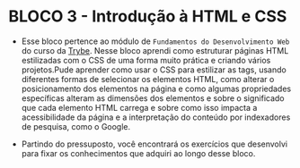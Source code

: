 # BLOCO 3 - Introdução à HTML e CSS

- Esse bloco pertence ao módulo de `Fundamentos do Desenvolvimento Web` do curso da [Trybe](https://www.betrybe.com/). Nesse bloco aprendi como estruturar páginas HTML estilizadas com o CSS de uma forma muito prática e criando vários projetos.Pude aprender como usar o CSS para estilizar as tags, usando diferentes formas de selecionar os elementos HTML, como alterar o posicionamento dos elementos na página e como algumas propriedades específicas alteram as dimensões dos elementos e sobre o significado que cada elemento HTML carrega e sobre como isso impacta a acessibilidade da página e a interpretação do conteúdo por indexadores de pesquisa, como o Google.

- Partindo do pressuposto, você encontrará os exercí­cios que desenvolvi para fixar os conhecimentos que adquiri ao longo desse bloco.